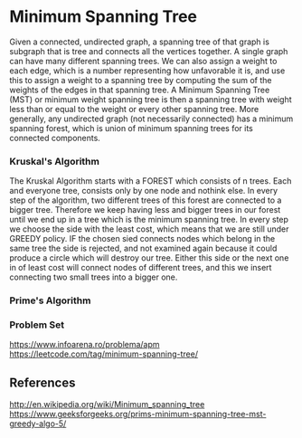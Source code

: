 #  Minimum Spanning Tree
 
   Given a connected, undirected graph, a spanning tree of that graph is subgraph that is tree and connects all the vertices together.
   A single graph can have many different spanning trees. We can also assign a weight to each edge, which is a number representing
   how unfavorable it is, and use this to assign a weight to a spanning tree by computing the sum of the weights of the edges in that spanning tree.
   A Minimum Spanning Tree (MST) or minimum weight spanning tree is then a spanning tree with weight less than or equal to the weight or
   every other spanning tree. More generally, any undirected graph (not necessarily connected) has a minimum spanning forest, which is union
    of minimum spanning trees for its connected components.

### Kruskal's Algorithm

   The Kruskal Algorithm starts with a FOREST which consists of n trees. Each and everyone tree, consists only by one node
   and nothink else. In every step of the algorithm, two different trees of this forest are connected to a bigger tree. Therefore
   we keep having less and bigger trees in our forest until we end up in a tree which is the minimum spanning tree. In every step we
   choose the side with the least cost, which means that we are still under GREEDY policy. IF the chosen sied connects nodes which 
   belong in the same tree the side is rejected, and not examined again because it could produce a circle which will destroy our tree.
   Either this side or the next one in of least cost will connect nodes of different trees, and this we insert connecting two small trees
   into a bigger one. 

### Prime's Algorithm


### Problem Set

https://www.infoarena.ro/problema/apm
https://leetcode.com/tag/minimum-spanning-tree/

## References

   http://en.wikipedia.org/wiki/Minimum_spanning_tree  
   https://www.geeksforgeeks.org/prims-minimum-spanning-tree-mst-greedy-algo-5/
 
 


